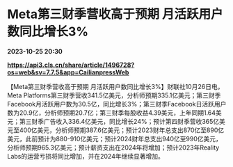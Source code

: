 # Meta第三财季营收高于预期 月活跃用户数同比增长3%

**2023-10-25 20:30**

**https://api3.cls.cn/share/article/1496728?os=web&sv=7.7.5&app=CailianpressWeb**

【Meta第三财季营收高于预期 月活跃用户数同比增长3%】财联社10月26日电，Meta Platforms第三财季营收341.5亿美元，分析师预期335.1亿美元；第三财季Facebook月活跃用户数为30.5亿，同比增长3%；第三财季Facebook日活跃用户数为20.9亿，分析师预期20.7亿；第三财季每股收益4.39美元，上年同期1.64美元；第三财季广告收入336.4亿美元，同比增长24%；预计第四财季营收365亿美元至400亿美元，分析师预期387.6亿美元；预计2023财年总支出870亿至890亿美元，此前预计为880-910亿美元；预计2024财年总支出940亿至990亿美元，分析师预期965.3亿美元；预计薪资支出在2024年将增加；预计2023年Reality Labs的运营亏损将同比增加，并在2024年继续显著增加。